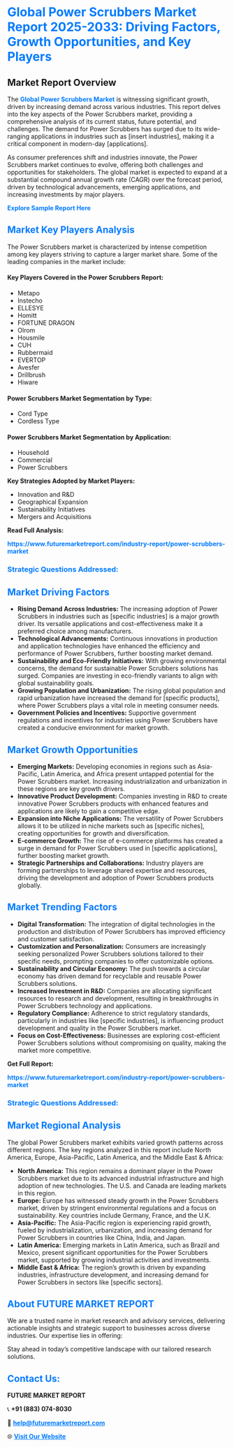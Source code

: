 <h1 style="color: #007BFF;">Global Power Scrubbers Market Report 2025-2033: Driving Factors, Growth Opportunities, and Key Players</h1>

<section id="overview">
<h2>Market Report Overview</h2>
<p>The <a href="https://www.futuremarketreport.com/industry-report/power-scrubbers-market" style="color: #007BFF; text-decoration: none;"><strong>Global Power Scrubbers Market</strong></a> is witnessing significant growth, driven by increasing demand across various industries. This report delves into the key aspects of the Power Scrubbers market, providing a comprehensive analysis of its current status, future potential, and challenges. The demand for Power Scrubbers has surged due to its wide-ranging applications in industries such as [insert industries], making it a critical component in modern-day [applications].</p>
<p>As consumer preferences shift and industries innovate, the Power Scrubbers market continues to evolve, offering both challenges and opportunities for stakeholders. The global market is expected to expand at a substantial compound annual growth rate (CAGR) over the forecast period, driven by technological advancements, emerging applications, and increasing investments by major players.</p>
</section>

<section id="overview">
<p><a href="https://www.futuremarketreport.com/request-sample/reportId=120049" style="color: #007BFF; text-decoration: none;"><strong>Explore Sample Report Here</strong></a></p>
</section>

<section id="key-players">
<h2 style="color: #007BFF;">Market Key Players Analysis</h2>
<p>The Power Scrubbers market is characterized by intense competition among key players striving to capture a larger market share. Some of the leading companies in the market include:</p>
<h4>Key Players Covered in the Power Scrubbers Report:</h4>
<ul><li>Metapo</li><li>Instecho</li><li>ELLESYE</li><li>Homitt</li><li>FORTUNE DRAGON</li><li>Olrom</li><li>Housmile</li><li>CUH</li><li>Rubbermaid</li><li>EVERTOP</li><li>Avesfer</li><li>Drillbrush</li><li>Hiware</li></ul>
<h4>Power Scrubbers Market Segmentation by Type:</h4>
<ul><li>Cord Type</li><li>Cordless Type</li></ul>

<h4>Power Scrubbers Market Segmentation by Application:</h4>
<ul><li>Household</li><li>Commercial</li><li>Power Scrubbers</li></ul>
<p><strong>Key Strategies Adopted by Market Players:</strong></p>
<ul>
<li>Innovation and R&D</li>
<li>Geographical Expansion</li>
<li>Sustainability Initiatives</li>
<li>Mergers and Acquisitions</li>
</ul>
</section>

<section>
<p><strong>Read Full Analysis: </strong></p><a href="https://www.futuremarketreport.com/industry-report/power-scrubbers-market" style="color: #007BFF; text-decoration: none;"><strong>https://www.futuremarketreport.com/industry-report/power-scrubbers-market</strong></a>
<h3 style="color: #007BFF;">Strategic Questions Addressed:</h3>
</section>

<section id="driving-factors">
<h2 style="color: #007BFF;">Market Driving Factors</h2>
<ul>
<li><strong>Rising Demand Across Industries:</strong> The increasing adoption of Power Scrubbers in industries such as [specific industries] is a major growth driver. Its versatile applications and cost-effectiveness make it a preferred choice among manufacturers.</li>
<li><strong>Technological Advancements:</strong> Continuous innovations in production and application technologies have enhanced the efficiency and performance of Power Scrubbers, further boosting market demand.</li>
<li><strong>Sustainability and Eco-Friendly Initiatives:</strong> With growing environmental concerns, the demand for sustainable Power Scrubbers solutions has surged. Companies are investing in eco-friendly variants to align with global sustainability goals.</li>
<li><strong>Growing Population and Urbanization:</strong> The rising global population and rapid urbanization have increased the demand for [specific products], where Power Scrubbers plays a vital role in meeting consumer needs.</li>
<li><strong>Government Policies and Incentives:</strong> Supportive government regulations and incentives for industries using Power Scrubbers have created a conducive environment for market growth.</li>
</ul>
</section>

<section id="growth-opportunities">
<h2 style="color: #007BFF;">Market Growth Opportunities</h2>
<ul>
<li><strong>Emerging Markets:</strong> Developing economies in regions such as Asia-Pacific, Latin America, and Africa present untapped potential for the Power Scrubbers market. Increasing industrialization and urbanization in these regions are key growth drivers.</li>
<li><strong>Innovative Product Development:</strong> Companies investing in R&D to create innovative Power Scrubbers products with enhanced features and applications are likely to gain a competitive edge.</li>
<li><strong>Expansion into Niche Applications:</strong> The versatility of Power Scrubbers allows it to be utilized in niche markets such as [specific niches], creating opportunities for growth and diversification.</li>
<li><strong>E-commerce Growth:</strong> The rise of e-commerce platforms has created a surge in demand for Power Scrubbers used in [specific applications], further boosting market growth.</li>
<li><strong>Strategic Partnerships and Collaborations:</strong> Industry players are forming partnerships to leverage shared expertise and resources, driving the development and adoption of Power Scrubbers products globally.</li>
</ul>
</section>

<section id="trending-factors">
<h2 style="color: #007BFF;">Market Trending Factors</h2>
<ul>
<li><strong>Digital Transformation:</strong> The integration of digital technologies in the production and distribution of Power Scrubbers has improved efficiency and customer satisfaction.</li>
<li><strong>Customization and Personalization:</strong> Consumers are increasingly seeking personalized Power Scrubbers solutions tailored to their specific needs, prompting companies to offer customizable options.</li>
<li><strong>Sustainability and Circular Economy:</strong> The push towards a circular economy has driven demand for recyclable and reusable Power Scrubbers solutions.</li>
<li><strong>Increased Investment in R&D:</strong> Companies are allocating significant resources to research and development, resulting in breakthroughs in Power Scrubbers technology and applications.</li>
<li><strong>Regulatory Compliance:</strong> Adherence to strict regulatory standards, particularly in industries like [specific industries], is influencing product development and quality in the Power Scrubbers market.</li>
<li><strong>Focus on Cost-Effectiveness:</strong> Businesses are exploring cost-efficient Power Scrubbers solutions without compromising on quality, making the market more competitive.</li>
</ul>
</section>

<section>
<p><strong>Get Full Report: </strong></p><a href="https://www.futuremarketreport.com/industry-report/power-scrubbers-market" style="color: #007BFF; text-decoration: none;"><strong>https://www.futuremarketreport.com/industry-report/power-scrubbers-market</strong></a>
<h3 style="color: #007BFF;">Strategic Questions Addressed:</h3>
</section>


<section id="regional-analysis">
<h2 style="color: #007BFF;">Market Regional Analysis</h2>
<p>The global Power Scrubbers market exhibits varied growth patterns across different regions. The key regions analyzed in this report include North America, Europe, Asia-Pacific, Latin America, and the Middle East & Africa:</p>
<ul>
<li><strong>North America:</strong> This region remains a dominant player in the Power Scrubbers market due to its advanced industrial infrastructure and high adoption of new technologies. The U.S. and Canada are leading markets in this region.</li>
<li><strong>Europe:</strong> Europe has witnessed steady growth in the Power Scrubbers market, driven by stringent environmental regulations and a focus on sustainability. Key countries include Germany, France, and the U.K.</li>
<li><strong>Asia-Pacific:</strong> The Asia-Pacific region is experiencing rapid growth, fueled by industrialization, urbanization, and increasing demand for Power Scrubbers in countries like China, India, and Japan.</li>
<li><strong>Latin America:</strong> Emerging markets in Latin America, such as Brazil and Mexico, present significant opportunities for the Power Scrubbers market, supported by growing industrial activities and investments.</li>
<li><strong>Middle East & Africa:</strong> The region’s growth is driven by expanding industries, infrastructure development, and increasing demand for Power Scrubbers in sectors like [specific sectors].</li>
</ul>
</section>

<footer>
<h2 style="color: #007BFF;">About FUTURE MARKET REPORT</h2>
<p>We are a trusted name in market research and advisory services, delivering actionable insights and strategic support to businesses across diverse industries. Our expertise lies in offering:</p>

<p>Stay ahead in today’s competitive landscape with our tailored research solutions.</p>

<h2 style="color: #007BFF;">Contact Us:</h2>
<p><strong>FUTURE MARKET REPORT</strong></p>
<p>📞 <strong>+91 (883) 074-8030</strong></p>
<p>📧 <strong><a href="mailto:help@futuremarketreport.com" style="color: #007BFF;">help@futuremarketreport.com</a></strong></p>
<p>🌐 <strong><a href="https://www.futuremarketreport.com/" style="color: #007BFF;">Visit Our Website</a></strong></p>
</footer>